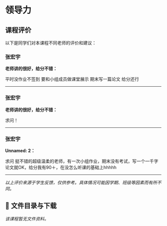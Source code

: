 # 领导力

## 课程评价

以下是同学们对本课程不同老师的评价和建议：

### 张宏宇

**老师讲的很好，给分不错：**

平时没作业不签到 要和小组成员做课堂展示 期末写一篇论文  给分还行

---

### 张宏宇

**老师讲的很好，给分不错：**

求问！

---

### 张宏宇

**Unnamed: 2：**

求问  挺不错的超级温柔的老师，有一次小组作业，期末没有考试，写一个一千字论文就OK，给分我有90＋，在没怎么听课的基础上hhhhh

---

*以上评价来源于学生反馈，仅供参考。具体情况可能因学期、班级等因素而有所不同。*
## 📄 文件目录与下载

_该课程暂无文件资料。_

